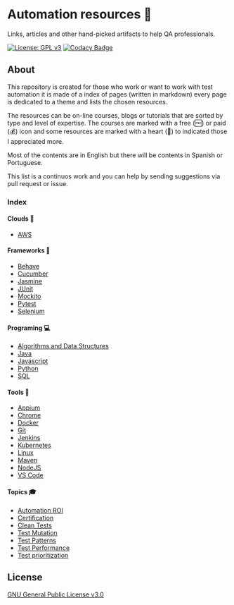 # Automation resources 🤖

Links, articles and other hand-picked artifacts to help QA professionals.

[![License: GPL v3](https://img.shields.io/badge/License-GPLv3-blue.svg)](https://www.gnu.org/licenses/gpl-3.0)
[![Codacy Badge](https://api.codacy.com/project/badge/Grade/cb911d602af6436a9fa5073616aa7815)](https://www.codacy.com/manual/edumco/automation-resources?utm_source=github.com&utm_medium=referral&utm_content=edumco/automation-resources&utm_campaign=Badge_Grade)

## About

This repository is created for those who work or want to work with test automation it is made of a index of pages (written in markdown) every page is dedicated to a theme and lists the chosen resources.

The resources can be on-line courses, blogs or tutorials that are sorted by type and level of expertise. The courses are marked with a free (🆓) or paid (💰) icon and some resources are marked with a heart (🖤) to indicated those I appreciated more.

Most of the contents are in English but there will be contents in Spanish or Portuguese.

This list is a continuos work and you can help by sending suggestions via pull request or issue.

### Index

#### Clouds 🎯

- [AWS](clouds/aws.md)

#### Frameworks 📝

- [Behave](docs/frameworks/behave.md)
- [Cucumber](docs/frameworks/cucumber.md)
- [Jasmine](docs/frameworks/jasmine.md)
- [JUnit](docs/frameworks/junit.md)
- [Mockito](docs/frameworks/mockito.md)
- [Pytest](docs/frameworks/pytest.md)
- [Selenium](docs/frameworks/selenium.md)

#### Programing 💻

- [Algorithms and Data Structures](docs/programing/algoritms.md)
- [Java](docs/programing/java.md)
- [Javascript](docs/programing/javascript.md)
- [Python](docs/programing/python.md)
- [SQL](docs/programing/sql.md)

#### Tools 🔨

- [Appium](docs/tools/appium.md)
- [Chrome](docs/tools/chrome.md)
- [Docker](docs/tools/docker.md)
- [Git](docs/tools/linux.md)
- [Jenkins](docs/tools/jenkins.md)
- [Kubernetes](docs/tools/kubernetes.md)
- [Linux](docs/tools/git.md)
- [Maven](docs/tools/maven.md)
- [NodeJS](docs/tools/nodejs.md)
- [VS Code](docs/tools/vscode.md)

#### Topics 🎓

- [Automation ROI](docs/topics/automation-roi.md)
- [Certification](docs/topics/certification.md)
- [Clean Tests](docs/topics/clean-tests.md)
- [Test Mutation](docs/topics/mutation.md)
- [Test Patterns](docs/topics/test-patterns.md)
- [Test Performance](docs/topics/test-performance.md)
- [Test prioritization](docs/topics/test-priorization.md)

## License

[GNU General Public License v3.0](LICENSE)
